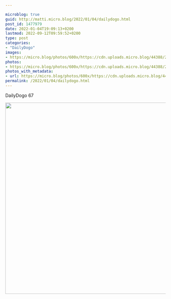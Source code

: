 ```yaml
---

microblog: true
guid: http://matti.micro.blog/2022/01/04/dailydogo.html
post_id: 1477979
date: 2022-01-04T19:09:13+0200
lastmod: 2022-09-12T09:59:52+0200
type: post
categories:
- "DailyDogo"
images:
- https://micro.blog/photos/600x/https://cdn.uploads.micro.blog/44388/2022/47a52603fa.jpg
photos:
- https://micro.blog/photos/600x/https://cdn.uploads.micro.blog/44388/2022/47a52603fa.jpg
photos_with_metadata:
- url: https://micro.blog/photos/600x/https://cdn.uploads.micro.blog/44388/2022/47a52603fa.jpg
permalink: /2022/01/04/dailydogo.html
---
```

DailyDogo 67

<img src="https://micro.blog/photos/600x/https://blog.martin-haehnel.de/uploads/2022/47a52603fa.jpg" width="600" height="600" alt="" />
